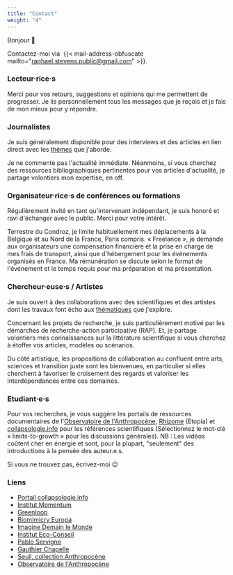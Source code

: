 ```yaml
---
title: "Contact"
weight: "4"
---
```


Bonjour :wave: 

Contactez-moi via&nbsp; {{< mail-address-obfuscate mailto="raphael.stevens.public@gmail.com" >}}. 

### Lecteur·rice·s

Merci pour vos retours, suggestions et opinions qui me permettent de progresser. Je lis personnellement tous les messages que je reçois et je fais de mon mieux pour y répondre.  

### Journalistes

Je suis généralement disponible pour des interviews et des articles en lien direct avec les [thèmes](recherche.fr.md) que j'aborde.  

Je ne commente pas l'actualité immédiate. Néanmoins, si vous cherchez des ressources bibliographiques pertinentes pour vos articles d'actualité, je partage volontiers mon expertise, en off.

### Organisateur·rice·s de conférences ou formations

Régulièrement invité en tant qu'intervenant indépendant, je suis honoré et ravi d'échanger avec le public. Merci pour votre intérêt. 

Terrestre du Condroz, je limite habituellement mes déplacements à la Belgique et au Nord de la France, Paris compris. «&nbsp;Freelance&nbsp;», je demande aux organisateurs une compensation financière et la prise en charge de mes frais de transport, ainsi que d'hébergement pour les événements organisés en France. Ma rémunération se discute selon le format de l'événement et le temps requis pour ma préparation et ma présentation. 

### Chercheur·euse·s / Artistes 

Je suis ouvert à des collaborations avec des scientifiques et des artistes dont les travaux font écho aux [thématiques](recherche.fr.md) que j'explore.

Concernant les projets de recherche, je suis particulièrement motivé par les démarches de recherche-action participative (RAP). Et, je partage volontiers mes connaissances sur la littérature scientifique si vous cherchez à étoffer vos articles, modèles ou scénarios. 

Du côté artistique, les propositions de collaboration au confluent entre arts, sciences et transition juste sont les bienvenues, en particulier si elles cherchent à favoriser le croisement des regards et valoriser les interdépendances entre ces domaines.

### Etudiant·e·s

Pour vos recherches,  je vous suggère les portails de ressources documentaires de l'[Observatoire de l'Anthropocène](https://obsant.eu/documentation/), [Rhizome](https://rhizome.etopia.be/Default/accueil-portal.aspx) (Etopia) et [collapsologie.info](https://www.collapsologie.info/fr/science) pour les références scientifiques (Sélectionnez le mot-clé «&nbsp;limits-to-growth&nbsp;» pour les discussions générales). NB : Les vidéos coûtent cher en énergie et sont, pour la plupart, "seulement" des introductions à la pensée des auteur.e.s. 

Si vous ne trouvez pas, écrivez-moi 😉

### Liens

- [Portail collapsologie.info](https://collapsologie.info/)
- [Institut Momentum](https://institutmomentum.org/)
- [Greenloop](https://greenloop.eu/)
- [Biomimicry Europa](https://www.biomimicryeuropa.eu/)
- [Imagine Demain le Monde](https://www.imagine-magazine.com/)
- [Institut Eco-Conseil](https://www.eco-conseil.be/)
- [Pablo Servigne](https://pabloservigne.com/)
- [Gauthier Chapelle](https://www.babelio.com/auteur/Gauthier-Chapelle/86103)
- [Seuil, collection Anthropocène](https://www.seuil.com/collection/anthropocene-4858)
- [Observatoire de l'Anthropocène](https://obsant.eu)

